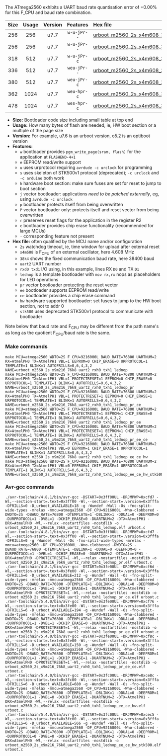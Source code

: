 The ATmega2560 exhibits a UART baud rate quantisation error of +0.00% for this F_CPU and baud rate combination.

|Size|Usage|Version|Features|Hex file|
|:-:|:-:|:-:|:-:|:--|
|256|256|u7.7|`w-u-jPr--`|[urboot_m2560_2s_x4m608_38k4_uart2_rxh0_txh1_lednop.hex](https://raw.githubusercontent.com/stefanrueger/urboot.hex/main/mcus/atmega2560/watchdog_2_s/external_oscillator/%2B4m608000_hz/%2B%2B38k4_baud/uart2_rxh0_txh1/lednop/urboot_m2560_2s_x4m608_38k4_uart2_rxh0_txh1_lednop.hex)|
|256|256|u7.7|`w-u-jPr--`|[urboot_m2560_2s_x4m608_38k4_uart2_rxh0_txh1_lednop_pr.hex](https://raw.githubusercontent.com/stefanrueger/urboot.hex/main/mcus/atmega2560/watchdog_2_s/external_oscillator/%2B4m608000_hz/%2B%2B38k4_baud/uart2_rxh0_txh1/lednop/urboot_m2560_2s_x4m608_38k4_uart2_rxh0_txh1_lednop_pr.hex)|
|318|512|u7.7|`w-u-jPr-c`|[urboot_m2560_2s_x4m608_38k4_uart2_rxh0_txh1_lednop_pr_ce.hex](https://raw.githubusercontent.com/stefanrueger/urboot.hex/main/mcus/atmega2560/watchdog_2_s/external_oscillator/%2B4m608000_hz/%2B%2B38k4_baud/uart2_rxh0_txh1/lednop/urboot_m2560_2s_x4m608_38k4_uart2_rxh0_txh1_lednop_pr_ce.hex)|
|336|512|u7.7|`weu-jPr--`|[urboot_m2560_2s_x4m608_38k4_uart2_rxh0_txh1_lednop_pr_ee.hex](https://raw.githubusercontent.com/stefanrueger/urboot.hex/main/mcus/atmega2560/watchdog_2_s/external_oscillator/%2B4m608000_hz/%2B%2B38k4_baud/uart2_rxh0_txh1/lednop/urboot_m2560_2s_x4m608_38k4_uart2_rxh0_txh1_lednop_pr_ee.hex)|
|380|512|u7.7|`weu-jPr-c`|[urboot_m2560_2s_x4m608_38k4_uart2_rxh0_txh1_lednop_pr_ee_ce.hex](https://raw.githubusercontent.com/stefanrueger/urboot.hex/main/mcus/atmega2560/watchdog_2_s/external_oscillator/%2B4m608000_hz/%2B%2B38k4_baud/uart2_rxh0_txh1/lednop/urboot_m2560_2s_x4m608_38k4_uart2_rxh0_txh1_lednop_pr_ee_ce.hex)|
|362|1024|u7.7|`weu-hpr-c`|[urboot_m2560_2s_x4m608_38k4_uart2_rxh0_txh1_lednop_ee_ce_hw.hex](https://raw.githubusercontent.com/stefanrueger/urboot.hex/main/mcus/atmega2560/watchdog_2_s/external_oscillator/%2B4m608000_hz/%2B%2B38k4_baud/uart2_rxh0_txh1/lednop/urboot_m2560_2s_x4m608_38k4_uart2_rxh0_txh1_lednop_ee_ce_hw.hex)|
|478|1024|u7.7|`wes-hpr-c`|[urboot_m2560_2s_x4m608_38k4_uart2_rxh0_txh1_lednop_ee_ce_hw_stk500.hex](https://raw.githubusercontent.com/stefanrueger/urboot.hex/main/mcus/atmega2560/watchdog_2_s/external_oscillator/%2B4m608000_hz/%2B%2B38k4_baud/uart2_rxh0_txh1/lednop/urboot_m2560_2s_x4m608_38k4_uart2_rxh0_txh1_lednop_ee_ce_hw_stk500.hex)|

- **Size:** Bootloader code size including small table at top end
- **Usage:** How many bytes of flash are needed, ie, HW boot section or a multiple of the page size
- **Version:** For example, u7.6 is an urboot version, o5.2 is an optiboot version
- **Features:**
  + `w` bootloader provides `pgm_write_page(sram, flash)` for the application at `FLASHEND-4+1`
  + `e` EEPROM read/write support
  + `u` uses urprotocol requiring `avrdude -c urclock` for programming
  + `s` uses skeleton of STK500v1 protocol (deprecated); `-c urclock` and `-c arduino` both work
  + `h` hardware boot section: make sure fuses are set for reset to jump to boot section
  + `j` vector bootloader: applications *need to be patched externally*, eg, using `avrdude -c urclock`
  + `p` bootloader protects itself from being overwritten
  + `P` vector bootloader only: protects itself and reset vector from being overwritten
  + `r` preserves reset flags for the application in the register R2
  + `c` bootloader provides chip erase functionality (recommended for large MCUs)
  + `-` corresponding feature not present
- **Hex file:** often qualified by the MCU name and/or configuration
  + `2s` watchdog timeout, ie, time window for upload after external reset
  + `x4m608` is F<sub>CPU</sub> of an external oscillator, here 4.608 MHz
  + `38k4` shows the fixed communication baud rate, here 38400 baud
  + `uart2` UART number
  + `rxd0 txd1` I/O using, in this example, lines RX `D0` and TX `D1`
  + `lednop` is a template bootloader with `mov rx,rx` nops as placeholders for LED operations
  + `pr` vector bootloader protecting the reset vector
  + `ee` bootloader supports EEPROM read/write
  + `ce` bootloader provides a chip erase command
  + `hw` hardware supported bootloader: set fuses to jump to the HW boot section, not to addr 0
  + `stk500` uses deprecated STK500v1 protocol to communicate with bootloader


Note below that baud rate and F<sub>CPU</sub> may be different from the path name's as long as the quotient F<sub>CPU</sub>/baud rate is the same.

### Make commands
```
make MCU=atmega2560 WDTO=2S F_CPU=9216000L BAUD_RATE=76800 UARTNUM=2 RX=AtmelPH0 TX=AtmelPH1 VBL=1 EEPROM=0 CHIP_ERASE=0 URPROTOCOL=1 TEMPLATE=1 BLINK=1 AUTOFRILLS=0,6,4,3,2 NAME=urboot_m2560_2s_x9m216_76k8_uart2_rxh0_txh1_lednop
make MCU=atmega2560 WDTO=2S F_CPU=9216000L BAUD_RATE=76800 UARTNUM=2 RX=AtmelPH0 TX=AtmelPH1 VBL=1 PROTECTRESET=1 EEPROM=0 CHIP_ERASE=0 URPROTOCOL=1 TEMPLATE=1 BLINK=1 AUTOFRILLS=0,6,4,3,2 NAME=urboot_m2560_2s_x9m216_76k8_uart2_rxh0_txh1_lednop_pr
make MCU=atmega2560 WDTO=2S F_CPU=9216000L BAUD_RATE=76800 UARTNUM=2 RX=AtmelPH0 TX=AtmelPH1 VBL=1 PROTECTRESET=1 EEPROM=0 CHIP_ERASE=1 URPROTOCOL=1 TEMPLATE=1 BLINK=1 AUTOFRILLS=0,6,4,3,2 NAME=urboot_m2560_2s_x9m216_76k8_uart2_rxh0_txh1_lednop_pr_ce
make MCU=atmega2560 WDTO=2S F_CPU=9216000L BAUD_RATE=76800 UARTNUM=2 RX=AtmelPH0 TX=AtmelPH1 VBL=1 PROTECTRESET=1 EEPROM=1 CHIP_ERASE=0 URPROTOCOL=1 TEMPLATE=1 BLINK=1 AUTOFRILLS=0,6,4,3,2 NAME=urboot_m2560_2s_x9m216_76k8_uart2_rxh0_txh1_lednop_pr_ee
make MCU=atmega2560 WDTO=2S F_CPU=9216000L BAUD_RATE=76800 UARTNUM=2 RX=AtmelPH0 TX=AtmelPH1 VBL=1 PROTECTRESET=1 EEPROM=1 CHIP_ERASE=1 URPROTOCOL=1 TEMPLATE=1 BLINK=1 AUTOFRILLS=0,6,4,3,2 NAME=urboot_m2560_2s_x9m216_76k8_uart2_rxh0_txh1_lednop_pr_ee_ce
make MCU=atmega2560 WDTO=2S F_CPU=9216000L BAUD_RATE=76800 UARTNUM=2 RX=AtmelPH0 TX=AtmelPH1 VBL=0 EEPROM=1 CHIP_ERASE=1 URPROTOCOL=1 TEMPLATE=1 BLINK=1 AUTOFRILLS=0,6,4,3,2 NAME=urboot_m2560_2s_x9m216_76k8_uart2_rxh0_txh1_lednop_ee_ce_hw
make MCU=atmega2560 WDTO=2S F_CPU=9216000L BAUD_RATE=76800 UARTNUM=2 RX=AtmelPH0 TX=AtmelPH1 VBL=0 EEPROM=1 CHIP_ERASE=1 URPROTOCOL=0 TEMPLATE=1 BLINK=1 AUTOFRILLS=0,6,4,3,2 NAME=urboot_m2560_2s_x9m216_76k8_uart2_rxh0_txh1_lednop_ee_ce_hw_stk500
```

### Avr-gcc commands
```
./avr-toolchain/4.8.1/bin/avr-gcc -DSTART=0x3ff00UL -DRJMPWP=0xcfd7 -Wl,--section-start=.text=0x3ff00 -Wl,--section-start=.version=0x3fffa -DFRILLS=0 -D_urboot_AVAILABLE=18 -g -Wundef -Wall -Os -fno-split-wide-types -mrelax -mmcu=atmega2560 -DF_CPU=9216000L -Wno-clobbered -DWDTO=2S -DBAUD_RATE=76800 -DTEMPLATE=1 -DBLINK=1 -DDUAL=0 -DEEPROM=0 -DURPROTOCOL=1 -DVBL=1 -DCHIP_ERASE=0 -DUARTNUM=2 -DTX=AtmelPH1 -DRX=AtmelPH0 -Wl,--relax -nostartfiles -nostdlib -o urboot_m2560_2s_x9m216_76k8_uart2_rxh0_txh1_lednop.elf urboot.c
./avr-toolchain/4.8.1/bin/avr-gcc -DSTART=0x3ff00UL -DRJMPWP=0xcfd7 -Wl,--section-start=.text=0x3ff00 -Wl,--section-start=.version=0x3fffa -DFRILLS=0 -g -Wundef -Wall -Os -fno-split-wide-types -mrelax -mmcu=atmega2560 -DF_CPU=9216000L -Wno-clobbered -DWDTO=2S -DBAUD_RATE=76800 -DTEMPLATE=1 -DBLINK=1 -DDUAL=0 -DEEPROM=0 -DURPROTOCOL=1 -DVBL=1 -DCHIP_ERASE=0 -DUARTNUM=2 -DTX=AtmelPH1 -DRX=AtmelPH0 -DPROTECTRESET=1 -Wl,--relax -nostartfiles -nostdlib -o urboot_m2560_2s_x9m216_76k8_uart2_rxh0_txh1_lednop_pr.elf urboot.c
./avr-toolchain/4.8.1/bin/avr-gcc -DSTART=0x3fe00UL -DRJMPWP=0xcf6d -Wl,--section-start=.text=0x3fe00 -Wl,--section-start=.version=0x3fffa -DFRILLS=6 -D_urboot_AVAILABLE=212 -g -Wundef -Wall -Os -fno-split-wide-types -mrelax -mmcu=atmega2560 -DF_CPU=9216000L -Wno-clobbered -DWDTO=2S -DBAUD_RATE=76800 -DTEMPLATE=1 -DBLINK=1 -DDUAL=0 -DEEPROM=0 -DURPROTOCOL=1 -DVBL=1 -DCHIP_ERASE=1 -DUARTNUM=2 -DTX=AtmelPH1 -DRX=AtmelPH0 -DPROTECTRESET=1 -Wl,--relax -nostartfiles -nostdlib -o urboot_m2560_2s_x9m216_76k8_uart2_rxh0_txh1_lednop_pr_ce.elf urboot.c
./avr-toolchain/5.4.0/bin/avr-gcc -DSTART=0x3fe00UL -DRJMPWP=0xcf76 -Wl,--section-start=.text=0x3fe00 -Wl,--section-start=.version=0x3fffa -DFRILLS=6 -D_urboot_AVAILABLE=194 -g -Wundef -Wall -Os -fno-split-wide-types -mrelax -mmcu=atmega2560 -DF_CPU=9216000L -Wno-clobbered -DWDTO=2S -DBAUD_RATE=76800 -DTEMPLATE=1 -DBLINK=1 -DDUAL=0 -DEEPROM=1 -DURPROTOCOL=1 -DVBL=1 -DCHIP_ERASE=0 -DUARTNUM=2 -DTX=AtmelPH1 -DRX=AtmelPH0 -DPROTECTRESET=1 -Wl,--relax -nostartfiles -nostdlib -o urboot_m2560_2s_x9m216_76k8_uart2_rxh0_txh1_lednop_pr_ee.elf urboot.c
./avr-toolchain/5.4.0/bin/avr-gcc -DSTART=0x3fe00UL -DRJMPWP=0xcf8c -Wl,--section-start=.text=0x3fe00 -Wl,--section-start=.version=0x3fffa -DFRILLS=6 -D_urboot_AVAILABLE=150 -g -Wundef -Wall -Os -fno-split-wide-types -mrelax -mmcu=atmega2560 -DF_CPU=9216000L -Wno-clobbered -DWDTO=2S -DBAUD_RATE=76800 -DTEMPLATE=1 -DBLINK=1 -DDUAL=0 -DEEPROM=1 -DURPROTOCOL=1 -DVBL=1 -DCHIP_ERASE=1 -DUARTNUM=2 -DTX=AtmelPH1 -DRX=AtmelPH0 -DPROTECTRESET=1 -Wl,--relax -nostartfiles -nostdlib -o urboot_m2560_2s_x9m216_76k8_uart2_rxh0_txh1_lednop_pr_ee_ce.elf urboot.c
./avr-toolchain/5.4.0/bin/avr-gcc -DSTART=0x3fc00UL -DRJMPWP=0xce8c -Wl,--section-start=.text=0x3fc00 -Wl,--section-start=.version=0x3fffa -DFRILLS=6 -D_urboot_AVAILABLE=680 -g -Wundef -Wall -Os -fno-split-wide-types -mrelax -mmcu=atmega2560 -DF_CPU=9216000L -Wno-clobbered -DWDTO=2S -DBAUD_RATE=76800 -DTEMPLATE=1 -DBLINK=1 -DDUAL=0 -DEEPROM=1 -DURPROTOCOL=1 -DVBL=0 -DCHIP_ERASE=1 -DUARTNUM=2 -DTX=AtmelPH1 -DRX=AtmelPH0 -Wl,--relax -nostartfiles -nostdlib -o urboot_m2560_2s_x9m216_76k8_uart2_rxh0_txh1_lednop_ee_ce_hw.elf urboot.c
./avr-toolchain/5.4.0/bin/avr-gcc -DSTART=0x3fc00UL -DRJMPWP=0xcec5 -Wl,--section-start=.text=0x3fc00 -Wl,--section-start=.version=0x3fffa -DFRILLS=6 -D_urboot_AVAILABLE=566 -g -Wundef -Wall -Os -fno-split-wide-types -mrelax -mmcu=atmega2560 -DF_CPU=9216000L -Wno-clobbered -DWDTO=2S -DBAUD_RATE=76800 -DTEMPLATE=1 -DBLINK=1 -DDUAL=0 -DEEPROM=1 -DURPROTOCOL=0 -DVBL=0 -DCHIP_ERASE=1 -DUARTNUM=2 -DTX=AtmelPH1 -DRX=AtmelPH0 -Wl,--relax -nostartfiles -nostdlib -o urboot_m2560_2s_x9m216_76k8_uart2_rxh0_txh1_lednop_ee_ce_hw_stk500.elf urboot.c
```

